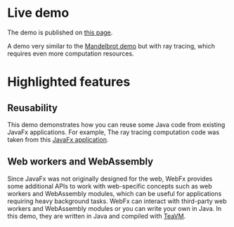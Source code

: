 # Live demo

The demo is published on [this page][demo-live-link].

A demo very similar to the [Mandelbrot demo][demo-mandelbrot-repo] but with ray tracing, which requires even more computation resources.

# Highlighted features

## Reusability

This demo demonstrates how you can reuse some Java code from existing JavaFx applications.
For example, The ray tracing computation code was taken from this [JavaFx application][raytracer-computation-source].

## Web workers and WebAssembly

Since JavaFx was not originally designed for the web, WebFx provides some additional APIs to work with web-specific concepts
such as web workers and WebAssembly modules, which can be useful for applications requiring heavy background tasks.
WebFx can interact with third-party web workers and WebAssembly modules or you can write your own in Java.
In this demo, they are written in Java and compiled with [TeaVM][teavm-website].

[demo-live-link]: https://raytracer.webfx.dev
[demo-mandelbrot-repo]: https://github.com/webfx-project/webfx-demo-mandelbrot
[raytracer-computation-source]: https://github.com/steventrowland/JavaFX-Ray-Tracer
[teavm-website]: http://teavm.org/
